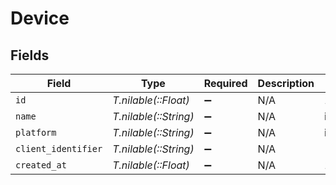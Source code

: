# Device


## Fields

| Field                 | Type                  | Required              | Description           | Example               |
| --------------------- | --------------------- | --------------------- | --------------------- | --------------------- |
| `id`                  | *T.nilable(::Float)*  | :heavy_minus_sign:    | N/A                   | 1                     |
| `name`                | *T.nilable(::String)* | :heavy_minus_sign:    | N/A                   | iPhone                |
| `platform`            | *T.nilable(::String)* | :heavy_minus_sign:    | N/A                   | iOS                   |
| `client_identifier`   | *T.nilable(::String)* | :heavy_minus_sign:    | N/A                   |                       |
| `created_at`          | *T.nilable(::Float)*  | :heavy_minus_sign:    | N/A                   | 1654131230            |